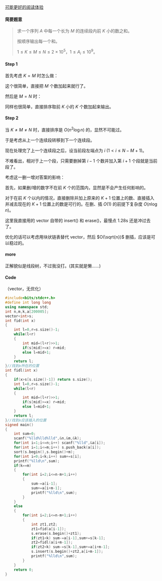 [可能更好的阅读体验](https://www.cnblogs.com/Fy5-FyFive/articles/16976501.html)
#### 简要题意
> 求一个序列 $A$ 中每一个长为 $M$ 的连续段内前 $K$ 小的数之和。
>
> 按顺序输出每一个和。
>
> $1\leq K \leq M \leq N \leq 2 \times 10^5$，$1 \leq A_i \leq 10^9$。
#### Step 1
首先考虑 $K=M$ 时怎么做：

这个很简单，直接把 $M$ 个数加起来就行了。

然后是 $M=N$ 时：

同样也很简单，直接排序取前 $K$ 小的 $K$ 个数加起来输出。
#### Step 2
当 $K \neq M \neq N$ 时，直接排序是 $O(n^2\log n)$ 的，显然不可能过。

于是考虑从上一个连续段转移到下一个连续段。

现在处理完了上一个连续段之后，设当前段左端点为 $i$ $(1<i\leq N-M+1)$。

不难看出，相对于上一个段，只需要删掉第 $i-1$ 个数并加入第 $i+1$ 个段就是当前段了。

考虑这一删一增对答案的影响：

首先，如果删/增的数字不在前 $K$ 个的范围内，显然是不会产生任何影响的。

对于在前 $K$ 个以内的情况，直接删除并加上原来的 $K+1$ 位置上的数、直接插入并减去现在的 $K+1$ 位置上的数是可行的。在删、插 $O(1)$ 的前提下复杂度 $O(n\log n)$。

这里我直接用的 vector 自带的 insert() 和 erase()，最慢点 1.28s 还是冲过去了。

优化的话可以考虑用块状链表替代 vector，然后 $O(\sqrt{n})$ 删插，应该是可以稳过的。
#### more
正解貌似是线段树，不过我没打。(其实就是懒……)
#### Code
（vector，无优化）
```cpp
#include<bits/stdc++.h>
#define int long long
using namespace std;
int n,m,k,a[200005];
vector<int>s;
int fid(int x)
{
    int l=0,r=s.size()-1;
    while(l<r)
    {
        int mid=(l+r)>>1;
        if(s[mid]>=x) r=mid;
        else l=mid+1;
    }
    return l;
}//找到x所在的位置
int fidl(int x)
{
    if(x>s[s.size()-1]) return s.size();
    int l=0,r=s.size()-1;
    while(l<r)
    {
        int mid=(l+r)>>1;
        if(s[mid]>=x) r=mid;
        else l=mid+1;
    }
    return l;
}//找到x应该插入的位置
signed main()
{
    int sum=0;
    scanf("%lld%lld%lld",&n,&m,&k);
    for(int i=1;i<=n;i++) scanf("%lld",&a[i]);
    for(int i=1;i<=m;i++) s.push_back(a[i]);
    sort(s.begin(),s.begin()+m);
    for(int i=0;i<k;i++) sum+=s[i];
    printf("%lld\n",sum);
    if(k==m)
    {
        for(int i=2;i<=n-m+1;i++)
        {
            sum-=a[i-1];
            sum+=a[i+m-1];
            printf("%lld\n",sum);
        }
    }
    else
    {
        for(int i=2;i<=n-m+1;i++)
        {
            int zt1,zt2;
            zt1=fid(a[i-1]);
            s.erase(s.begin()+zt1);
            if(zt1<k) sum-=a[i-1],sum+=s[k-1];
            zt2=fidl(a[i+m-1]);
            if(zt2<k) sum-=s[k-1],sum+=a[i+m-1];
            s.insert(s.begin()+zt2,a[i+m-1]);
            printf("%lld\n",sum);
        }
    }
    return 0;
}
```